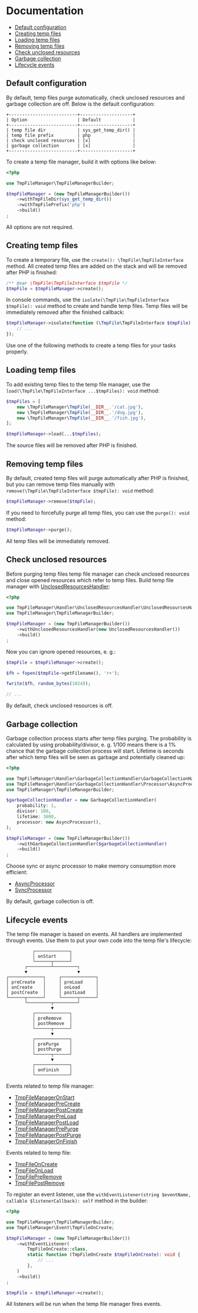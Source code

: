 # Documentation

- [Default configuration](#default-configuration)
- [Creating temp files](#creating-temp-files)
- [Loading temp files](#loading-temp-files)
- [Removing temp files](#removing-temp-files)
- [Check unclosed resources](#check-unclosed-resources)
- [Garbage collection](#garbage-collection)
- [Lifecycle events](#lifecycle-events)

## Default configuration

By default, temp files purge automatically, check unclosed resources and garbage collection are off. Below is the default configuration:

```text
+--------------------------+--------------------+
| Option                   | Default            |
+--------------------------+--------------------+
| temp file dir            | sys_get_temp_dir() |
| temp file prefix         | php                |
| check unclosed resources | [x]                |
| garbage collection       | [x]                |
+--------------------------+--------------------+
```

To create a temp file manager, build it with options like below:

```php
<?php

use TmpFileManager\TmpFileManagerBuilder;

$tmpFileManager = (new TmpFileManagerBuilder())
    ->withTmpFileDir(sys_get_temp_dir())
    ->withTmpFilePrefix('php')
    ->build()
;
```

All options are not required.

## Creating temp files

To create a temporary file, use the `create(): \TmpFile\TmpFileInterface` method. All created temp files are added on the stack and will be removed after PHP is finished:

```php
/** @var \TmpFile\TmpFileInterface $tmpFile */
$tmpFile = $tmpFileManager->create();
```

In console commands, use the `isolate(\TmpFile\TmpFileInterface $tmpFile): void` method to create and handle temp files. Temp files will be immediately removed after the finished callback:
```php
$tmpFileManager->isolate(function (\TmpFile\TmpFileInterface $tmpFile): void {
    // ...
});
```

Use one of the following methods to create a temp files for your tasks properly.

## Loading temp files

To add existing temp files to the temp file manager, use the `load(\TmpFile\TmpFileInterface ...$tmpFiles): void` method:

```php
$tmpFiles = [
    new \TmpFileManager\TmpFile(__DIR__.'/cat.jpg'),
    new \TmpFileManager\TmpFile(__DIR__.'/dog.jpg'),
    new \TmpFileManager\TmpFile(__DIR__.'/fish.jpg'),
];

$tmpFileManager->load(...$tmpFiles);
```

The source files will be removed after PHP is finished.

## Removing temp files

By default, created temp files will purge automatically after PHP is finished, but you can remove temp files manually with `remove(\TmpFile\TmpFileInterface $tmpFile): void` method:

```php
$tmpFileManager->remove($tmpFile);
```

If you need to forcefully purge all temp files, you can use the `purge(): void` method:

```php
$tmpFileManager->purge();
```

All temp files will be immediately removed.

## Check unclosed resources

Before purging temp files temp file manager can check unclosed resources and close opened resources which refer to temp files. Build temp file manager with [UnclosedResourcesHandler](../src/Handler/UnclosedResourcesHandler/UnclosedResourcesHandler.php): 

```php
<?php

use TmpFileManager\Handler\UnclosedResourcesHandler\UnclosedResourcesHandler;
use TmpFileManager\TmpFileManagerBuilder;

$tmpFileManager = (new TmpFileManagerBuilder())
    ->withUnclosedResourcesHandler(new UnclosedResourcesHandler())
    ->build()
;
```

Now you can ignore opened resources, e. g.:

```php
$tmpFile = $tmpFileManager->create();

$fh = fopen($tmpFile->getFilename(), 'r+');

fwrite($fh, random_bytes(1024));

// ...
```

By default, check unclosed resources is off.

## Garbage collection

Garbage collection process starts after temp files purging. The probability is calculated by using probability/divisor, e. g. 1/100 means there is a 1% chance that the garbage collection process will start. Lifetime is seconds after which temp files will be seen as garbage and potentially cleaned up:

```php
<?php

use TmpFileManager\Handler\GarbageCollectionHandler\GarbageCollectionHandler;
use TmpFileManager\Handler\GarbageCollectionHandler\Processor\AsyncProcessor;
use TmpFileManager\TmpFileManagerBuilder;

$garbageCollectionHandler = new GarbageCollectionHandler(
    probability: 1,
    divisor: 100,
    lifetime: 3600,
    processor: new AsyncProcessor(),
);

$tmpFileManager = (new TmpFileManagerBuilder())
    ->withGarbageCollectionHandler($garbageCollectionHandler)
    ->build()
;
```

Choose sync or async processor to make memory consumption more efficient:

- [AsyncProcessor](../src/Handler/GarbageCollectionHandler/Processor/AsyncProcessor.php)
- [SyncProcessor](../src/Handler/GarbageCollectionHandler/Processor/SyncProcessor.php)

By default, garbage collection is off.

## Lifecycle events

The temp file manager is based on events. All handlers are implemented through events. Use them to put your own code into the temp file's lifecycle:

```text
          ┌─────────────┐
          │ onStart     │
          └──────┬──────┘
       ┌─────────┴─────────┐
       ▼                   ▼
┌─────────────┐     ┌─────────────┐
│ preCreate   │     │ preLoad     │
│ onCreate    │     │ onLoad      │
│ postCreate  │     │ postLoad    │
└──────┬──────┘     └──────┬──────┘
       └─────────┬─────────┘
                 ▼
          ┌─────────────┐
          │ preRemove   │
          │ postRemove  │
          └──────┬──────┘
                 ▼
          ┌─────────────┐
          │ prePurge    │
          │ postPurge   │
          └──────┬──────┘
                 ▼
          ┌─────────────┐
          │ onFinish    │
          └─────────────┘
```

Events related to temp file manager:

- [TmpFileManagerOnStart](../src/Event/TmpFileManagerOnStart.php)
- [TmpFileManagerPreCreate](../src/Event/TmpFileManagerPreCreate.php)
- [TmpFileManagerPostCreate](../src/Event/TmpFileManagerPostCreate.php)
- [TmpFileManagerPreLoad](../src/Event/TmpFileManagerPreLoad.php)
- [TmpFileManagerPostLoad](../src/Event/TmpFileManagerPostLoad.php)
- [TmpFileManagerPrePurge](../src/Event/TmpFileManagerPrePurge.php)
- [TmpFileManagerPostPurge](../src/Event/TmpFileManagerPostPurge.php)
- [TmpFileManagerOnFinish](../src/Event/TmpFileManagerOnFinish.php)

Events related to temp file:

- [TmpFileOnCreate](../src/Event/TmpFileOnCreate.php)
- [TmpFileOnLoad](../src/Event/TmpFileOnLoad.php)
- [TmpFilePreRemove](../src/Event/TmpFilePreRemove.php)
- [TmpFilePostRemove](../src/Event/TmpFilePostRemove.php)

To register an event listener, use the `withEventListener(string $eventName, callable $listenerCallback): self` method in the builder:

```php
<?php

use TmpFileManager\TmpFileManagerBuilder;
use TmpFileManager\Event\TmpFileOnCreate;

$tmpFileManager = (new TmpFileManagerBuilder())
    ->withEventListener(
        TmpFileOnCreate::class,
        static function (TmpFileOnCreate $tmpFileOnCreate): void {
            // ...
        },
    )
    ->build()
;

$tmpFile = $tmpFileManager->create();
```

All listeners will be run when the temp file manager fires events.
